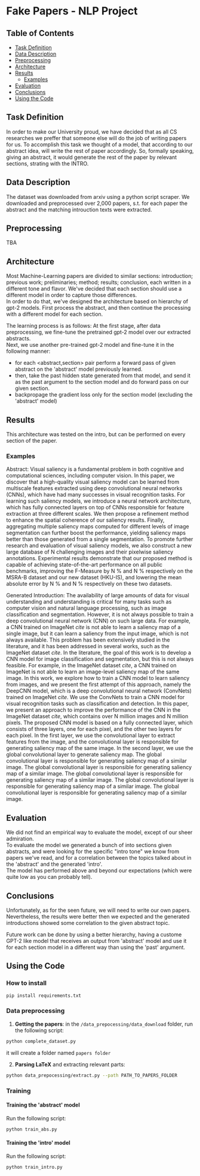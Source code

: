 # Fake Papers - NLP Project

## Table of Contents
- [Task Definition](#Task-Definition)
- [Data Description](#Data-Description)
- [Preprocessing](#Preprocessing)
- [Architecture](#Architecture)
- [Results](#Results)
  - [Examples](#Examples)
- [Evaluation](#Evaluation)
- [Conclusions](#Conclusions)
- [Using the Code](#Using-the-Code)

## Task Definition
In order to make our University proud, we have decided that as all CS researches we preffer that someone else will do the job of writing papers for us. To accomplish this task we thought of a model, that according to our abstract idea, will write the rest of paper accordingly. So, formally speaking, giving an abstract, it would generate the rest of the paper by relevant sections, strating with the INTRO.

## Data Description
The dataset was downloaded from arxiv using a python script scraper. We downloaded and preprocessed over 2,000 papers, s.t. for each paper the abstract and the matching introuction texts were extracted.

## Preprocessing
TBA

## Architecture
Most Machine-Learning papers are divided to similar sections: introduction; previous work; preliminaries; method; results; conclusion, each written in a different tone and flavor. We've decided that each section should use a different model in order to capture those differences.  
In order to do that, we've designed the architecture based on hierarchy of gpt-2 models. First process the abstract, and then continue the processing with a different model for each section.

The learning process is as follows:
At the first stage, after data preprocessing, we fine-tune the pretrained gpt-2 model over our extracted abstracts.  
Next, we use another pre-trained gpt-2 model and fine-tune it in the following manner:
- for each <abstract,section> pair perform a forward pass of given abstract on the 'abstract' model previously learned.
- then, take the past hidden state generated from that model, and send it as the past argument to the section model and do forward pass on our given section.
- backpropage the gradient loss only for the section model (excluding the 'abstract' model)

## Results
This architecture was tested on the intro, but can be performed on every section of the paper.

### Examples
Abstract: Visual saliency is a fundamental problem in both cognitive and computational sciences, including computer vision. In this paper, we discover that a high-quality visual saliency model can be learned from multiscale features extracted using deep convolutional neural networks (CNNs), which have had many successes in visual recognition tasks. For learning such saliency models, we introduce a neural network architecture, which has fully connected layers on top of CNNs responsible for feature extraction at three different scales. We then propose a refinement method to enhance the spatial coherence of our saliency results. Finally, aggregating multiple saliency maps computed for different levels of image segmentation can further boost the performance, yielding saliency maps better than those generated from a single segmentation. To promote further research and evaluation of visual saliency models, we also construct a new large database of N challenging images and their pixelwise saliency annotations. Experimental results demonstrate that our proposed method is capable of achieving state-of-the-art performance on all public benchmarks, improving the F-Measure by N \% and N \% respectively on the MSRA-B dataset and our new dataset (HKU-IS), and lowering the mean absolute error by N \% and N \% respectively on these two datasets. 
 
Generated Introduction: The availability of large amounts of data for visual understanding and understanding is critical for many tasks such as computer vision and natural language processing, such as image classification and segmentation. However, it is not always possible to train a deep convolutional neural network (CNN) on such large data. For example, a CNN trained on ImageNet _cite_ is not able to learn a saliency map of a single image, but it can learn a saliency from the input image, which is not always available. This problem has been extensively studied in the literature, and it has been addressed in several works, such as the ImageNet dataset _cite_. In the literature, the goal of this work is to develop a CNN model for image classification and segmentation, but this is not always feasible. For example, in the ImageNet dataset _cite_, a CNN trained on ImageNet is not able to learn an image-level saliency map of the same image. In this work, we explore how to train a CNN model to learn saliency from images, and we present the first attempt of this approach, namely the DeepCNN model, which is a deep convolutional neural network (ConvNets) trained on ImageNet _cite_. We use the ConvNets to train a CNN model for visual recognition tasks such as classification and detection. In this paper, we present an approach to improve the performance of the CNN in the ImageNet dataset _cite_, which contains over N million images and N million pixels. The proposed CNN model is based on a fully connected layer, which consists of three layers, one for each pixel, and the other two layers for each pixel. In the first layer, we use the convolutional layer to extract features from the image, and the convolutional layer is responsible for generating saliency map of the same image. In the second layer, we use the global convolutional layer to generate saliency map. The global convolutional layer is responsible for generating saliency map of a similar image. The global convolutional layer is responsible for generating saliency map of a similar image. The global convolutional layer is responsible for generating saliency map of a similar image. The global convolutional layer is responsible for generating saliency map of a similar image. The global convolutional layer is responsible for generating saliency map of a similar image.

## Evaluation
We did not find an empirical way to evaluate the model, except of our sheer admiration.  
To evaluate the model we generated a bunch of into sections given abstracts, and were looking for the specific "intro tone" we know from papers we've read, and for a correlation between the topics talked about in the 'abstract' and the generated 'intro'.  
The model has performed above and beyond our expectations (which were quite low as you can probably tell).

## Conclusions
Unfortunately, as for the seen future, we will need to write our own papers.  
Nevertheless, the results were better then we expected and the generated introductions showed some correlation to the given abstract topic.

Future work can be done by using a better hierarchy, having a custome GPT-2 like model that receives an output from 'abstract' model and use it for each section model in a different way than using the 'past' argument.  


## Using the Code

### How to install

```bash 
pip install requirements.txt 
```

### Data preprocessing


1. **Getting the papers**: in the `/data_prepocessing/data_download` folder, run the following script:
```bash
python complete_dataset.py
```
it will create a folder named `papers folder`

2. **Parsing LaTeX** and extracting relevant parts: 
```bash
python data_prepocessing/extract.py --path PATH_TO_PAPERS_FOLDER
```

### Training

#### Training the 'abstract' model 
Run the following script:

```bash
python train_abs.py
```
#### Training the 'intro' model
Run the following script:

```bash
python train_intro.py
```
